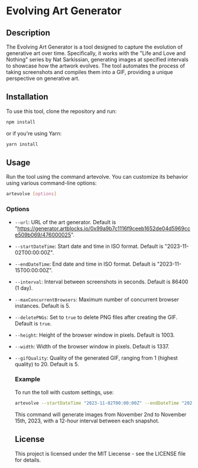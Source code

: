 # Evolving Art Generator

## Description

The Evolving Art Generator is a tool designed to capture the evolution of generative art over time. Specifically, it works with the "Life and Love and Nothing" series by Nat Sarkissian, generating images at specified intervals to showcase how the artwork evolves. The tool automates the process of taking screenshots and compiles them into a GIF, providing a unique perspective on generative art.

## Installation

To use this tool, clone the repository and run:

```bash
npm install
```

or if you're using Yarn:

```bash
yarn install
```

## Usage

Run the tool using the command artevolve. You can customize its behavior using various command-line options:

```bash
artevolve [options]
```

### Options

- `--url`: URL of the art generator. Default is "https://generator.artblocks.io/0x99a9b7c1116f9ceeb1652de04d5969cce509b069/476000025".
- `--startDateTime`: Start date and time in ISO format. Default is "2023-11-02T00:00:00Z".
- `--endDateTime`: End date and time in ISO format. Default is "2023-11-15T00:00:00Z".
- `--interval`: Interval between screenshots in seconds. Default is 86400 (1 day).
- `--maxConcurrentBrowsers`: Maximum number of concurrent browser instances. Default is 5.
- `--deletePNGs`: Set to `true` to delete PNG files after creating the GIF. Default is `true`.
- `--height`: Height of the browser window in pixels. Default is 1003.
- `--width`: Width of the browser window in pixels. Default is 1337.
- `--gifQuality`: Quality of the generated GIF, ranging from 1 (highest quality) to 20. Default is 5.

  ### Example

  To run the toll with custom settings, use:
  
  ```bash
  artevolve --startDateTime "2023-11-02T00:00:00Z" --endDateTime "2023-11-15T00:00:00Z" --interval 43200
  ```

  This command will generate images from November 2nd to November 15th, 2023, with a 12-hour interval between each snapshot.

  ## License

  This project is licensed under the MIT Liecense - see the LICENSE file for details.
